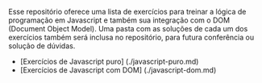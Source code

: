 Esse repositório oferece uma lista de exercícios para treinar a lógica de programação em Javascript e também sua integração com o DOM (Document Object Model). Uma pasta com as soluções de cada um dos exercícios também será inclusa no repositório, para futura conferência ou solução de dúvidas.
- [Exercícios de Javascript puro] (./javascript-puro.md)
- [Exercícios de Javascript com DOM] (./javascript-dom.md)